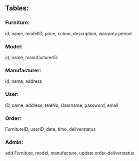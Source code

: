
## Tables:

### Furniture: 
id, name, modelID, price, colour, description, warranty period

### Model: 
id, name, manufacturerID


### Manufacturer:
id, name, address

### User: 
ID, name, address, teleNo, Username, password, email

### Order: 
FurnitureID, userID, date, time, deliverstatus


### Admin:
 add Furniture, model, manufacture, update order-deliverstatus
   
